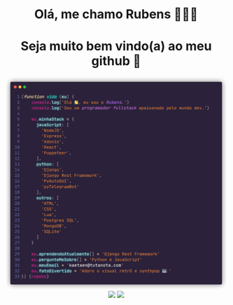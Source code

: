 <h1 align="center">Olá, me chamo Rubens 👨🏿‍💻 </h1>
<h1 align="center">Seja muito bem vindo(a) ao meu github 💜 </h1>
  
<p align="center" style="margin: 0; padding:0">
  <img width="900px" style="margin: 0; padding:0" src="code.png" border="0">
</p>

<p align="center" style="margin: 0; padding:0">
  <img width="415px" src="https://github-readme-stats.vercel.app/api/top-langs/?username=kaetaen&hide=html&layout=compact&theme=radical" />
  <img width="415px" src="https://github-readme-stats.vercel.app/api?username=kaetaen&theme=radical&show_icons=true" />
</p>


<!--
(function vida (eu) {
    console.log('Olá 👋, eu sou o Rubens.')
    console.log('Sou um programador fullstack apaixonado pelo mundo dev.')   
  
    eu.minhaStack = {
      javaScript: [
        'NodeJS',
        'Express',
        'Adonis',
        'React',
        'Puppeteer',
      ],
      python: [
        'Django',
        'Django Rest Framework',
        'PyAutoGUI',
        'pyTelegramBot'
      ],
      outros: [
        'HTML',
        'CSS',
        'Lua',
        'Postgres SQL',
        'MongoDB',
        'SQLite'
      ]
    }

    eu.aprendendoAtualmente[] = 'Django Rest Framework'
    eu.pergunteMeSobre[] = 'Python e JavaScript'
    eu.meuEmail = 'kaetaen@tutanota.com'
    eu.fatoDivertido = 'Adoro o visual retrô e synthpop 🎹'
}) (rubens)
-->

